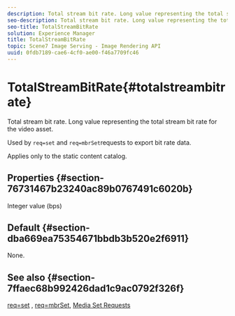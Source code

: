 ```yaml
---
description: Total stream bit rate. Long value representing the total stream bit rate for the video asset.
seo-description: Total stream bit rate. Long value representing the total stream bit rate for the video asset.
seo-title: TotalStreamBitRate
solution: Experience Manager
title: TotalStreamBitRate
topic: Scene7 Image Serving - Image Rendering API
uuid: 0fdb7189-cae6-4cf0-ae00-f46a7709fc46
---
```


# TotalStreamBitRate{#totalstreambitrate}

Total stream bit rate. Long value representing the total stream bit rate for the video asset.

Used by `req=set` and `req=mbrSet`requests to export bit rate data.

Applies only to the static content catalog.

## Properties {#section-76731467b23240ac89b0767491c6020b}

Integer value (bps)

## Default {#section-dba669ea75354671bbdb3b520e2f6911}

None.

## See also {#section-7ffaec68b992426dad1c9ac0792f326f}

[req=set](../../../../../is-api/http-ref/image-serving-api-ref/c-http-protocol-reference/c-command-reference/r-req/r-set.md#reference-2cac1a03eaf44a7986e18f2898384f98) , [req=mbrSet](../../../../../is-api/http-ref/image-serving-api-ref/c-http-protocol-reference/c-command-reference/r-req/r-mbrset.md#reference-603d75babde74508a878c27bd4cced73), [Media Set Requests](../../../../../is-api/http-ref/image-serving-api-ref/c-http-protocol-reference/c-syntax-and-features/r-media-set-requests.md#reference-f2f2aa11208b47609fe17848d3b86a0b) 
